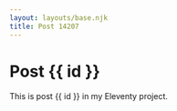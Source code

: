 ```yaml
---
layout: layouts/base.njk
title: Post 14207
---
```


# Post {{ id }}

This is post {{ id }} in my Eleventy project.
